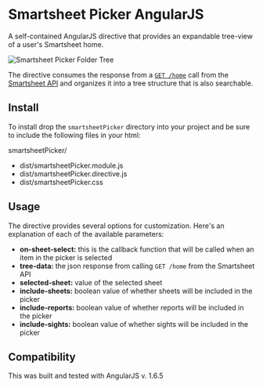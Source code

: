 # Smartsheet Picker AngularJS
A self-contained AngularJS directive that provides an expandable tree-view of a user's Smartsheet home. 

![Smartsheet Picker Folder Tree](https://user-images.githubusercontent.com/4098/32123928-eca5352e-bb1a-11e7-8df8-56e2f527a16f.png)

The directive consumes the response from a [`GET /home`](https://smartsheet-platform.github.io/api-docs/#home) call from the [Smartsheet API](https://smartsheet-platform.github.io/api-docs/) and organizes it into a tree structure that is also searchable.


## Install
To install drop the `smartsheetPicker` directory into your project and be sure to include the following files in your html:

smartsheetPicker/
* dist/smartsheetPicker.module.js
* dist/smartsheetPicker.directive.js
* dist/smartsheetPicker.css


## Usage
The directive provides several options for customization. Here's an explanation of each of the available parameters:
* **on-sheet-select:** this is the callback function that will be called when an item in the picker is selected
* **tree-data:** the json response from calling `GET /home` from the Smartsheet API
* **selected-sheet:** value of the selected sheet
* **include-sheets:** boolean value of whether sheets will be included in the picker 
* **include-reports:** boolean value of whether reports will be included in the picker 
* **include-sights:** boolean value of whether sights will be included in the picker 

## Compatibility
This was built and tested with AngularJS v. 1.6.5
